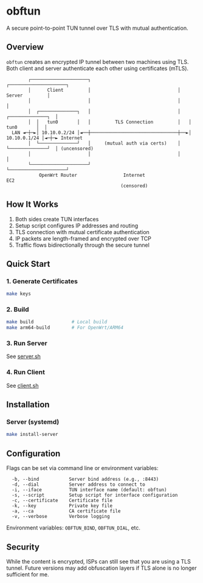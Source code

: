 # obftun

A secure point-to-point TUN tunnel over TLS with mutual authentication.

## Overview

`obftun` creates an encrypted IP tunnel between two machines using TLS. Both client and server authenticate each other using certificates (mTLS).

```
        ┌─────────────────────┐                                ┌─────────────────────┐
        │      Client         │                                │      Server         │
        │                     │                                │                     │
        │  ┌──────────────┐   │                                │   ┌──────────────┐  │
        │  │   tun0       │   │         TLS Connection         │   │   tun0       │  │
  LAN ◄─┼─►│ 10.10.0.2/24 │◄──┼────────────────────────────────┼──►│ 10.10.0.1/24 │◄─┼─► Internet
        │  └──────────────┘   │     (mutual auth via certs)    │   └──────────────┘  │ (uncensored)
        │                     │                                │                     │
        └─────────────────────┘                                └─────────────────────┘
            OpenWrt Router                 Internet                      EC2
                                          (censored)
```

## How It Works

1. Both sides create TUN interfaces
2. Setup script configures IP addresses and routing
3. TLS connection with mutual certificate authentication
4. IP packets are length-framed and encrypted over TCP
5. Traffic flows bidirectionally through the secure tunnel

## Quick Start

### 1. Generate Certificates

```bash
make keys
```

### 2. Build

```bash
make build              # Local build
make arm64-build        # For OpenWrt/ARM64
```

### 3. Run Server

See [server.sh](scripts/server.sh)

### 4. Run Client

See [client.sh](scripts/client.sh)

## Installation

### Server (systemd)

```bash
make install-server
```

## Configuration

Flags can be set via command line or environment variables:

```
  -b, --bind           Server bind address (e.g., :8443)
  -d, --dial           Server address to connect to
  -i, --iface          TUN interface name (default: obftun)
  -s, --script         Setup script for interface configuration
  -c, --certificate    Certificate file
  -k, --key            Private key file
  -a, --ca             CA certificate file
  -v, --verbose        Verbose logging
```

Environment variables: `OBFTUN_BIND`, `OBFTUN_DIAL`, etc.

## Security

While the content is encrypted, ISPs can still see that you are using a TLS tunnel. Future versions may add obfuscation layers if TLS alone is no longer sufficient for me.
